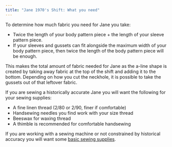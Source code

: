 ```yaml
---
title: "Jane 1970's Shift: What you need"
---
```


To determine how much fabric you need for Jane you take:
- Twice the length of your body pattern piece + the length of your sleeve pattern piece.
- If your sleeves and gussets can fit alongside the maximum width of your body pattern piece, then twice the length of the body pattern piece will be enough.

This makes the total amount of fabric needed for Jane as the a-line shape is created by taking away fabric at the top of the shift and adding it to the bottom. Depending on how you cut the neckhole, it is possible to take the gussets out of that leftover fabric.

If you are sewing a historically accurate Jane you will want the following for your sewing supplies:

- A fine linen thread (2/80 or 2/90, finer if comfortable)
- Handsewing needles you find work with your size thread
- Beeswax for waxing thread
- A thimble is recommended for comfortable handsewing

If you are working with a sewing machine or not constrained by historical accuracy you will want some [basic sewing supplies](/docs/sewing/basic-sewing-supplies).
